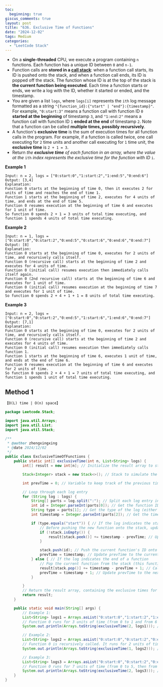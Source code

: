 ```yaml
---
toc:
  beginning: true
giscus_comments: true
layout: post
title: "636. Exclusive Time of Functions"
date: "2024-12-02"
tags: Medium
categories:
  - "LeetCode Stack"
---
```



- On a **single-threaded** CPU, we execute a program containing `n` functions. Each function has a unique ID between `0` and `n-1`.
- Function calls are **stored in a [call stack](https://en.wikipedia.org/wiki/Call_stack)**: when a function call starts, its ID is pushed onto the stack, and when a function call ends, its ID is popped off the stack. The function whose ID is at the top of the stack is **the current function being executed**. Each time a function starts or ends, we write a log with the ID, whether it started or ended, and the timestamp.
- You are given a list `logs`, where `logs[i]` represents the `ith` log message formatted as a string `"{function_id}:{"start" | "end"}:{timestamp}"`. For example, `"0:start:3"` means a function call with function ID `0` **started at the beginning** of timestamp `3`, and `"1:end:2"` means a function call with function ID `1` **ended at the end** of timestamp `2`. Note that a function can be called **multiple times, possibly recursively**.
- A function's **exclusive time** is the sum of execution times for all function calls in the program. For example, if a function is called twice, one call executing for `2` time units and another call executing for `1` time unit, the **exclusive time** is `2 + 1 = 3`.
- Return *the **exclusive time** of each function in an array, where the value at the* `ith` *index represents the exclusive time for the function with ID* `i`.

**Example 1**

```
Input: n = 2, logs = ["0:start:0","1:start:2","1:end:5","0:end:6"]
Output: [3,4]
Explanation:
Function 0 starts at the beginning of time 0, then it executes 2 for units of time and reaches the end of time 1.
Function 1 starts at the beginning of time 2, executes for 4 units of time, and ends at the end of time 5.
Function 0 resumes execution at the beginning of time 6 and executes for 1 unit of time.
So function 0 spends 2 + 1 = 3 units of total time executing, and function 1 spends 4 units of total time executing.
```

**Example 2**

```
Input: n = 1, logs = ["0:start:0","0:start:2","0:end:5","0:start:6","0:end:6","0:end:7"]
Output: [8]
Explanation:
Function 0 starts at the beginning of time 0, executes for 2 units of time, and recursively calls itself.
Function 0 (recursive call) starts at the beginning of time 2 and executes for 4 units of time.
Function 0 (initial call) resumes execution then immediately calls itself again.
Function 0 (2nd recursive call) starts at the beginning of time 6 and executes for 1 unit of time.
Function 0 (initial call) resumes execution at the beginning of time 7 and executes for 1 unit of time.
So function 0 spends 2 + 4 + 1 + 1 = 8 units of total time executing.
```

**Example 3**

```
Input: n = 2, logs = ["0:start:0","0:start:2","0:end:5","1:start:6","1:end:6","0:end:7"]
Output: [7,1]
Explanation:
Function 0 starts at the beginning of time 0, executes for 2 units of time, and recursively calls itself.
Function 0 (recursive call) starts at the beginning of time 2 and executes for 4 units of time.
Function 0 (initial call) resumes execution then immediately calls function 1.
Function 1 starts at the beginning of time 6, executes 1 unit of time, and ends at the end of time 6.
Function 0 resumes execution at the beginning of time 6 and executes for 2 units of time.
So function 0 spends 2 + 4 + 1 = 7 units of total time executing, and function 1 spends 1 unit of total time executing.
```

## Method 1

```tex
【O(L) time | O(n) space】
```

```java
package Leetcode.Stack;

import java.util.Arrays;
import java.util.List;
import java.util.Stack;

/**
 * @author zhengxingxing
 * @date 2024/12/02
 */
public class ExclusiveTimeOfFunctions {
    public static int[] exclusiveTime(int n, List<String> logs) {
        int[] result = new int[n]; // Initialize the result array to store the exclusive time for each function

        Stack<Integer> stack = new Stack<>(); // Stack to simulate the call stack of functions

        int prevTime = 0; // Variable to keep track of the previous timestamp for calculating time intervals

        // Loop through each log entry
        for (String log : logs) {
            String[] parts = log.split(":"); // Split each log entry into parts
            int id = Integer.parseInt(parts[0]); // Get the function ID from the log entry
            String type = parts[1]; // Get the type of the log (either "start" or "end")
            int timestamp = Integer.parseInt(parts[2]); // Get the timestamp from the log entry

            if (type.equals("start")) { // If the log indicates the start of a function
                // Before pushing the new function onto the stack, update the execution time of the function currently at the top of the stack
                if (!stack.isEmpty()) {
                    result[stack.peek()] += timestamp - prevTime; // Update the exclusive time of the function currently on top of the stack
                }

                stack.push(id); // Push the current function's ID onto the stack (this function is now running)
                prevTime = timestamp; // Update prevTime to the current timestamp, as we now know when the function started
            } else { // If the log indicates the end of a function
                // Pop the current function from the stack (this function has finished execution)
                result[stack.pop()] += timestamp - prevTime + 1; // Calculate the exclusive time of the function that has finished and update the result array
                prevTime = timestamp + 1; // Update prevTime to the next timestamp after the current function ends, for the next operation
            }

        }
        // Return the result array, containing the exclusive times for all functions
        return result; 
    }

    public static void main(String[] args) {
        // Example 1:
        List<String> logs1 = Arrays.asList("0:start:0","1:start:2","1:end:5","0:end:6");
        // Function 0 runs for 3 units of time (from 0 to 1 and from 6 to 7), and function 1 runs for 4 units of time (from 2 to 5)
        System.out.println(Arrays.toString(exclusiveTime(2, logs1))); // Output: [3, 4]

        // Example 2:
        List<String> logs2 = Arrays.asList("0:start:0","0:start:2","0:end:5","0:start:6","0:end:6","0:end:7");
        // Function 0 is recursively called. It runs for 2 units of time, then calls itself, runs for 4 units, and then continues
        System.out.println(Arrays.toString(exclusiveTime(1, logs2))); // Output: [8]

        // Example 3:
        List<String> logs3 = Arrays.asList("0:start:0","0:start:2","0:end:5","1:start:6","1:end:6","0:end:7");
        // Function 0 runs for 7 units of time (from 0 to 5, then from 6 to 7), and function 1 runs for 1 unit of time (from 6 to 6)
        System.out.println(Arrays.toString(exclusiveTime(2, logs3))); // Output: [7, 1]
    }
}

```





